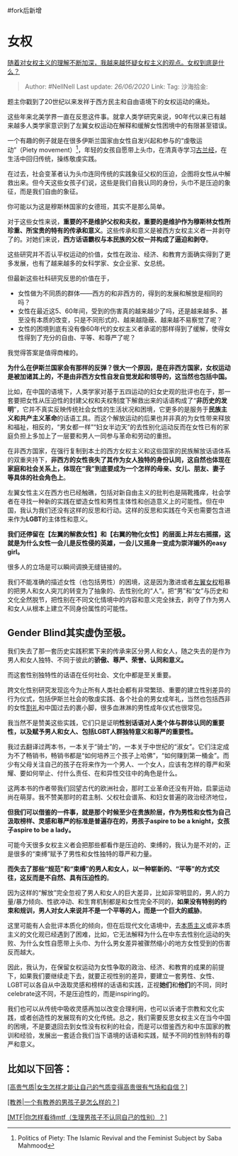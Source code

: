 #fork后新增

# 女权
[随着对女权主义的理解不断加深，我越来越怀疑女权主义的观点。女权到底是什么？](https://www.zhihu.com/question/401727574/answer/1299482121)

> Author: #NellNell
> Last update: *26/06/2020*
> Link:
> Tag:
> 沙海拾金:

题主你戳到了20世纪以来发祥于西方民主和自由语境下的女权运动的痛处。

这些年来北美学界一直在反思这件事。就拿人类学研究来说，90年代以来已有越来越多人类学家意识到了左翼女权运动在解释和缓解女性困境中的有限甚至错误。

一个有趣的例子就是在很多伊斯兰国家由女性自发兴起和参与的“虔敬运动”（Piety movement）[^1]，年轻的女孩自愿带上头巾，在清真寺学习[古兰经](https://zhida.zhihu.com/search?content_id=266336825&content_type=Answer&match_order=1&q=%E5%8F%A4%E5%85%B0%E7%BB%8F&zhida_source=entity)，在生活中回归传统，操练敬虔实践。

在过去，社会变革者认为头巾连同传统的实践象征父权的压迫，企图将女性从中解救出来。但今天这些女孩子们说，这些是我们自我认同的身份，头巾不是压迫的象征，而是我们自由的象征。

你可能以为这是穆斯林国家的女德班，其实不是那么简单。

对于这些女性来说，**重要的不是维护父权和夫权，重要的是维护作为穆斯林女性所珍重、所宝贵的特有的传承和意义**。这些传承和意义是被西方女权主义者一并剥夺了的。对她们来说，**西方话语霸权与本民族的父权一并构成了逼迫和剥夺**。

这些研究并不否认平权运动的价值，女性在政治、经济、和教育方面确实得到了更多发展，也有了越来越多的女科学家、女企业家、女总统。

但最新这些社科研究反思的价值在于，

- 女性做为不同质的群体——西方的和非西方的，得到的发展和解放是相同的吗？
- 女性在最近这5、60年间，受到的伤害真的越来越少了吗，还是越来越多、甚至没有本质的改变，只是不同形式的、越来越隐蔽、越来越不易察觉了呢？
- 女性的困境到底有没有像60年代的女权主义者承诺的那样得到了缓解，使得女性得到了充分的自由、平等、和尊严了呢？

我觉得答案是值得商榷的。

**为什么在伊斯兰国家会有那样的反弹？很大一个原因，是在非西方国家，女权运动是被加诸其上的，不是由非西方女性自发自觉发起和领导的，这当然也包括中国。**

比如，在中国的语境下，人类学家对基于五四运动的妇女史观的批评也在于，那一套要把女性从压迫性的封建父权和夫权制度下解救出来的话语构成了“**非历史的发明**”，它并不真实反映传统社会女性的生活状况和困境，它更多的是服务于**民族主义和共产主义革命**的话语工具。而这个解放运动的后果也并非真的为女性带来释放和福祉，相反的，“男女都一样”“妇女半边天”的去性别化运动反而在女性已有的家庭负担上多加上了一层要和男人一同参与革命和劳动的重担。

在非西方国家，在强行复制到本土的西方女权主义和这些国家的民族解放话语体系的双重夹持下，**非西方的女性丧失了其作为女人独特的身份认同，这自然也体现在家庭和社会关系上，体现在“我”到底要成为一个怎样的母亲、女儿、朋友、妻子等具体的社会角色上**。

左翼女性主义在西方也已经触礁，包括对新自由主义的批判也是隔靴搔痒，社会学者在寻找一种新的实践在塑造女性和男性主体性和创造意义上的可能性。但在中国，我认为我们还没有这样的反思和行动。这样的反思和实践在今天也需要包含进来作为**LGBT**的主体性和意义。

**我们还停留在【左翼的解救女性】和【右翼的物化女性】的层面上并左右摇摆，这就是为什么女性一会儿是反性侵的英雄，一会儿又摇身一变成为崇洋媚外的easy girl。**

很多人的立场是可以瞬间调换无缝链接的。

我们不能准确的描述女性（也包括男性）的困境，这是因为激进或者[左翼女权](https://zhida.zhihu.com/search?content_id=266336825&content_type=Answer&match_order=2&q=%E5%B7%A6%E7%BF%BC%E5%A5%B3%E6%9D%83&zhida_source=entity)粗暴的把男人和女人突兀的转变为了抽象的、去性别化的“人”。把“男”和“女”与历史和文化全然脱节，把性别在不同文化情境中的内容和意义完全抹去，剥夺了作为男人和女人从根本上建立不同身份属性的可能性。

## Gender Blind其实虚伪至极。

我们失去了那一套历史实践积累下来的传承来区分男人和女人，随之失去的是作为男人和女人独特、不同于彼此的**骄傲、尊严、荣誉、认同和意义。**

而这套性别独特性的话语在任何社会、文化中都是至关重要。

跨文化性别研究发现迄今为止所有人类社会都有非常繁琐、重要的建立性别差异的行为仪式，包括伊斯兰社会的敬虔实践、各个社会的男女成年礼，当然也包括西非的女性[割礼](https://zhida.zhihu.com/search?content_id=266336825&content_type=Answer&match_order=1&q=%E5%89%B2%E7%A4%BC&zhida_source=entity)和中国过去的裹小脚，很多血淋淋的男性成年仪式也很常见。

我当然不是赞美这些实践，它们只是证明**性别话语对人类个体与群体认同的重要性，以及赋予男人和女人、包括LGBT人群独特意义和尊严的重要性。**

我过去翻译过两本书，一本关于“骑士”的，一本关于中世纪的“淑女”。它们注定成为不了畅销书，畅销书都是“如何培养三个孩子上哈佛”，“如何赚到第一桶金”。而少有父母关注自己的孩子在将来作为一个男人、一个女人，应该有怎样的尊严和荣耀、要如何举止、付什么责任、在和异性交往中的角色是什么。

这两本书的作者带我们回望古代的欧洲社会，那时工业革命还没有开始，启蒙运动尚在萌芽。我不赞美那时的君主制、父权社会谱系、和妇女普遍的政治经济地位，

**但我们可以借鉴的一件事，就是那个时候至少在贵族阶层，作为男性和女性为自己汲取榜样、灵感和尊严的标准是普遍存在的，男孩子aspire to be a knight，女孩子aspire to be a lady。**

可能今天很多女权主义者会把那些都看作是压迫的、束缚的，我认为是不对的，正是很多的“束缚”赋予了男性和女性独特的尊严和力量。

**而失去了那些“规范”和“束缚”的男人和女人，以一种崭新的、“平等”的方式交往，这反而是不自然、具有压迫性的**。

因为这样的“解放”完全忽视了男人和女人的巨大差异，比如非常明显的，男人的力量/暴力倾向、性欲冲动、和生育机制都是和女性完全不同的，**如果没有特别的约束和规训，男人对女人来说并不是一个平等的人，而是一个巨大的威胁**。

这里可能有人会批评本质化的倾向，但在后现代文化语境中，去[本质主义](https://zhida.zhihu.com/search?content_id=266336825&content_type=Answer&match_order=1&q=%E6%9C%AC%E8%B4%A8%E4%B8%BB%E4%B9%89&zhida_source=entity)或非本质主义的文化观已经遇到了困难，比如，它无法解释为什么在中东去性别化运动的失败、为什么女性自愿带上头巾、为什么男女差异被骤然缩小的地方女性受到的伤害反而越大。

因此，我认为，在保留女权运动为女性争取的政治、经济、和教育的成果的前提下，如果我们要继续走下去，就要正视性别的差异，要建立一套男性、女性、LGBT可以各自从中汲取灵感和榜样的话语和实践，正视**她们**和**他们**的不同，同时celebrate这不同，不是压迫性的，而是inspiring的。

我们也可以从传统中吸收灵感再加以改变合理利用，也可以诉诸于宗教和文化实践，或者创造性的发展现有的文化传统。总之，我们需要反思女权主义在当今中国的困境，不是要退回去到女性没有权利的社会，而是可以借鉴西方和中东国家的教训和经验，发展出一套适合我们当下语境的话语和实践，赋予不同的性别特有的尊严和意义。

## 比如以下回答：

[[高贵气质|女生怎样才能让自己的气质变得高贵很有气场和自信？]](https://www.zhihu.com/question/297342809/answer/586101469)

[[教养|一个有教养的男孩子是怎么样的？]](https://www.zhihu.com/question/288381809/answer/681425360)

[[MTF|你怎样看待mtf（生理男孩子不认同自己的性别）？]](https://www.zhihu.com/question/358674467/answer/932097305)

[^1]: Politics of Piety: The Islamic Revival and the Feminist Subject by Saba Mahmood
